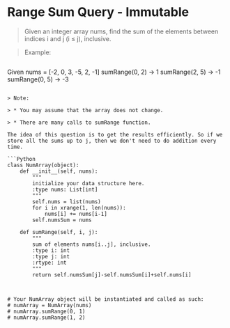 # Range Sum Query - Immutable

> Given an integer array nums, find the sum of the elements between indices i and j (i ≤ j), inclusive.

> Example:

> ```
Given nums = [-2, 0, 3, -5, 2, -1]
sumRange(0, 2) -> 1
sumRange(2, 5) -> -1
sumRange(0, 5) -> -3
```

> Note:

> * You may assume that the array does not change.

> * There are many calls to sumRange function.

The idea of this question is to get the results efficiently. So if we store all the sums up to j, then we don't need to do addition every time.

```Python
class NumArray(object):
    def __init__(self, nums):
        """
        initialize your data structure here.
        :type nums: List[int]
        """
        self.nums = list(nums)
        for i in xrange(1, len(nums)):
            nums[i] += nums[i-1]
        self.numsSum = nums

    def sumRange(self, i, j):
        """
        sum of elements nums[i..j], inclusive.
        :type i: int
        :type j: int
        :rtype: int
        """
        return self.numsSum[j]-self.numsSum[i]+self.nums[i]
        


# Your NumArray object will be instantiated and called as such:
# numArray = NumArray(nums)
# numArray.sumRange(0, 1)
# numArray.sumRange(1, 2)
```
